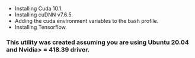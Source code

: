 * Installing Cuda 10.1.
* Installing cuDNN v7.6.5.
* Adding the cuda environment variables to the bash profile.
* Installing Tensorflow.

### This utility was created assuming you are using Ubuntu 20.04 and Nvidia> = 418.39 driver.
